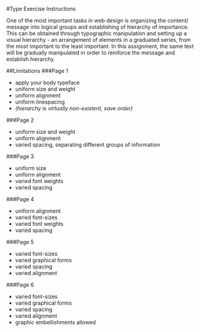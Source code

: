 #Type Exercise Instructions

One of the most important tasks in web design is organizing the content/ message into logical groups and establishing of hierarchy of importance. This can be obtained through typographic manipulation and setting up a visual hierarchy - an arrangement of elements in a graduated series, from the most important to the least important. In this assignment, the same text will be gradually manipulated in order to reinforce the message and establish hierarchy.

##Limitations
###Page 1
* apply your body typeface
* uniform size and weight
* uniform alignment
* uniform linespacing
* *(hierarchy is virtually non-existent, save order)*

###Page 2
* uniform size and weight
* uniform alignment
* varied spacing, separating different groups of information

###Page 3
* uniform size
* uniform alignment
* varied font weights
* varied spacing

###Page 4
* uniform alignment
* varied font-sizes
* varied font weights
* varied spacing

###Page 5
* varied font-sizes
* varied graphical forms
* varied spacing
* varied alignment

###Page 6
* varied font-sizes
* varied graphical forms
* varied spacing
* varied alignment
* graphic embellishments allowed